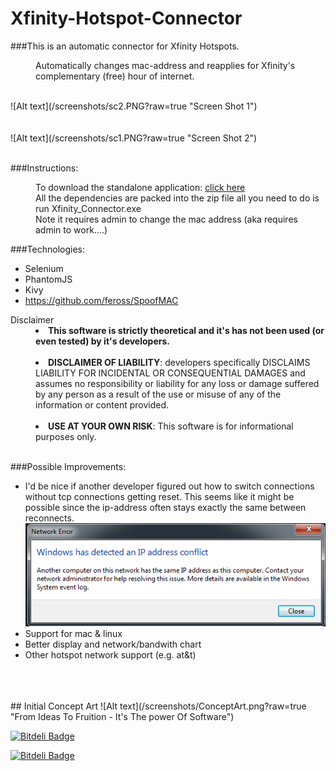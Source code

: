 # Xfinity-Hotspot-Connector

###This is an automatic connector for Xfinity Hotspots.


<dl><dd><dd>Automatically changes mac-address and reapplies for Xfinity's complementary (free) hour of internet.  </dd></dd></dl>
<br>
![Alt text](/screenshots/sc2.PNG?raw=true "Screen Shot 1")
<br>
<br>
<br>
![Alt text](/screenshots/sc1.PNG?raw=true "Screen Shot 2")
<br>
<br>



###Instructions:
<dl>
  <dd>To download the standalone application:  <a href="/Xfinity_Connector.zip?raw=true">click here</a> </dd>
  
  
  <dd>All the dependencies are packed into the zip file all you need to do is run Xfinity_Connector.exe</dd>
  
  
  <dd>Note it requires admin to change the mac address (aka requires admin to work....)</dd>
</dl>


###Technologies:
  + Selenium
  + PhantomJS
  + Kivy
  + https://github.com/feross/SpoofMAC
 
  
<dl>
<dt>Disclaimer</dt>
  <dd><li><b>This software is strictly theoretical and it's has not been used (or even tested) by it's developers.</b></li></dd>
  <br>
  <dd><li><b>DISCLAIMER OF LIABILITY</b>: developers specifically DISCLAIMS LIABILITY FOR INCIDENTAL OR CONSEQUENTIAL DAMAGES and                 assumes no responsibility or liability for any loss or damage suffered by any person as a result of the use or misuse of              any of the information or content provided.</li></dd>
  <br>
  <dd><li><b>USE AT YOUR OWN RISK</b>: This software is for informational purposes only.</li></dd>
  <br>
</dl>


###Possible Improvements:
+ I'd be nice if another developer figured out how to switch connections without tcp connections getting reset. This seems like it      might   be possible since the ip-address often stays exactly the same between reconnects.
  ![Alt text](/screenshots/IP-Same.PNG?raw=true "Ip Stays The Same")
+ Support for mac & linux
+ Better display and network/bandwith chart
+ Other hotspot network support (e.g. at&t)
 
<br>
<br>
<br>
## Initial Concept Art
![Alt text](/screenshots/ConceptArt.png?raw=true "From Ideas To Fruition - It's The power Of Software")


[![Bitdeli Badge](https://d2weczhvl823v0.cloudfront.net/TheWiseLion/xfinity-hotspot-connector/trend.png)](https://bitdeli.com/free "Bitdeli Badge")




[![Bitdeli Badge](https://d2weczhvl823v0.cloudfront.net/TheWiseLion/xfinity-hotspot-connector/trend.png)](https://bitdeli.com/free "Bitdeli Badge")

